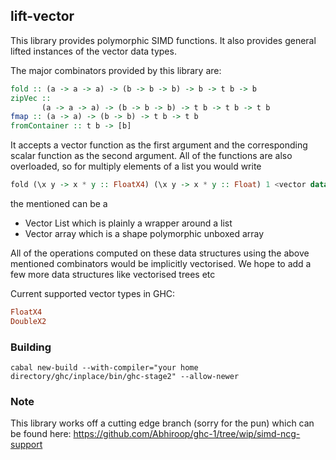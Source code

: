 ## lift-vector

This library provides polymorphic SIMD functions. 
It also provides general lifted instances of the vector data types.

The major combinators provided by this library are:

```haskell
fold :: (a -> a -> a) -> (b -> b -> b) -> b -> t b -> b
zipVec ::
       (a -> a -> a) -> (b -> b -> b) -> t b -> t b -> t b
fmap :: (a -> a) -> (b -> b) -> t b -> t b
fromContainer :: t b -> [b]
```
It accepts a vector function as the first argument and the corresponding scalar function as the second argument.
All of the functions are also overloaded, so for multiply elements of a list you would write

```haskell
fold (\x y -> x * y :: FloatX4) (\x y -> x * y :: Float) 1 <vector data structure here>
```

the <vector data structure> mentioned can be a 

- Vector List which is plainly a wrapper around a list
- Vector array which is a shape polymorphic unboxed array

All of the operations computed on these data structures using the above mentioned combinators would be implicitly vectorised. We hope to add a few more data structures like vectorised trees etc

Current supported vector types in GHC:

```haskell
FloatX4
DoubleX2
``` 

### Building

`cabal new-build --with-compiler="your home directory/ghc/inplace/bin/ghc-stage2" --allow-newer`


### Note
This library works off a cutting edge branch (sorry for the pun) which can be found here: https://github.com/Abhiroop/ghc-1/tree/wip/simd-ncg-support
